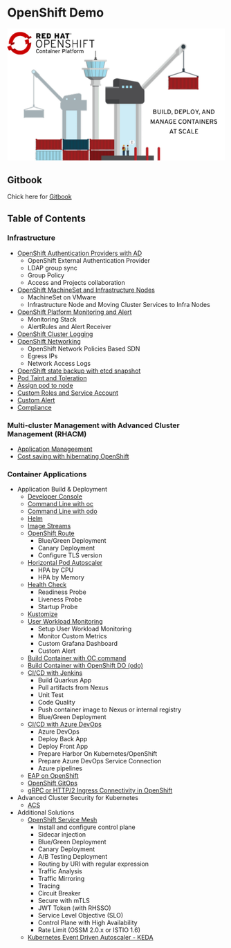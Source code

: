 # OpenShift Demo

![](images/OpenShiftContainerPlatform.png)

## Gitbook
Chick here for [Gitbook](https://rhthsa.github.io/openshift-demo/)

## Table of Contents
### Infrastructure
- [OpenShift Authentication Providers with AD](infrastructure-authentication-providers.md)
  - OpenShift External Authentication Provider
  - LDAP group sync
  - Group Policy
  - Access and Projects collaboration
- [OpenShift MachineSet and Infrastructure Nodes](infrastructure-infra-nodes.md)
  - MachineSet on VMware
  - Infrastructure Node and Moving Cluster Services to Infra Nodes
- [OpenShift Platform Monitoring and Alert](infrastructure-monitoring-alerts.md)
  - Monitoring Stack
  - AlertRules and Alert Receiver
- [OpenShift Cluster Logging](infrastructure-cluster-logging.md)
- [OpenShift Networking](infrastructure-networking.md)
  - OpenShift Network Policies Based SDN
  - Egress IPs
  - Network Access Logs
- [OpenShift state backup with etcd snapshot](infrastructure-backup-etcd.md)
- [Pod Taint and Toleration](infrastructure-taint-and-toleration.md)
- [Assign pod to node](assign-pod-to-node.md)
- [Custom Roles and Service Account](custom-roles.md)
- [Custom Alert](custom-alert.md)
- [Compliance](compliance-operator.md)

### Multi-cluster Management with Advanced Cluster Management (RHACM)
- [Application Manageement](acm-application-management.md)
- [Cost saving with hibernating OpenShift](acm-hibernate.md)
### Container Applications
- Application Build & Deployment
  - [Developer Console](build-with-dev-console.md)
  - [Command Line with oc](build-with-oc.md)
  - [Command Line with odo](build-with-odo.md)
  - [Helm](helm.md) 
  - [Image Streams](imagestreams.md)
  - [OpenShift Route](openshift-route.md)
    - Blue/Green Deployment
    - Canary Deployment
    - Configure TLS version
  - [Horizontal Pod Autoscaler](hpa.md)
    - HPA by CPU
    - HPA by Memory
  - [Health Check](health.md)
    - Readiness Probe
    - Liveness Probe
    - Startup Probe
  - [Kustomize](kustomize.md)
  - [User Workload Monitoring](application-metrics.md)
    - Setup User Workload Monitoring
    - Monitor Custom Metrics
    - Custom Grafana Dashboard
    - Custom Alert
  - [Build Container with OC command](build-with-oc.md)
  - [Build Container with OpenShift DO (odo)](build-with-odo.md)
  - [CI/CD with Jenkins](ci-cd-with-jenkins.md)
    - Build Quarkus App
    - Pull artifacts from Nexus
    - Unit Test
    - Code Quality
    - Push container image to Nexus or internal registry
    - Blue/Green Deployment
  - [CI/CD with Azure DevOps](ci-cd.md)
    - Azure DevOps
    - Deploy Back App
    - Deploy Front App
    - Prepare Harbor On Kubernetes/OpenShift
    - Prepare Azure DevOps Service Connection
    - Azure pipelines
  - [EAP on OpenShift](eap-on-ocp.md)
  - [OpenShift GitOps](gitops.md)
  - [gRPC or HTTP/2 Ingress Connectivity in OpenShift](grpc.md)
- Advanced Cluster Security for Kubernetes
  - [ACS](acs.md)
- Additional Solutions
  <!-- - [Managed Multi-Cluster Application Metrics with Prometheus & Thanos](thanos-receive.md) -->
  - [OpenShift Service Mesh](openshift-service-mesh.md)
      - Install and configure control plane
      - Sidecar injection
      - Blue/Green Deployment
      - Canary Deployment
      - A/B Testing Deployment
      - Routing by URI with regular expression
      - Traffic Analysis
      - Traffic Mirroring
      - Tracing
      - Circuit Breaker
      - Secure with mTLS
      - JWT Token (with RHSSO)
      - Service Level Objective (SLO)
      - Control Plane with High Availability
      - Rate Limit (OSSM 2.0.x or ISTIO 1.6)
  - [Kubernetes Event Driven Autoscaler - KEDA](KEDA.md)